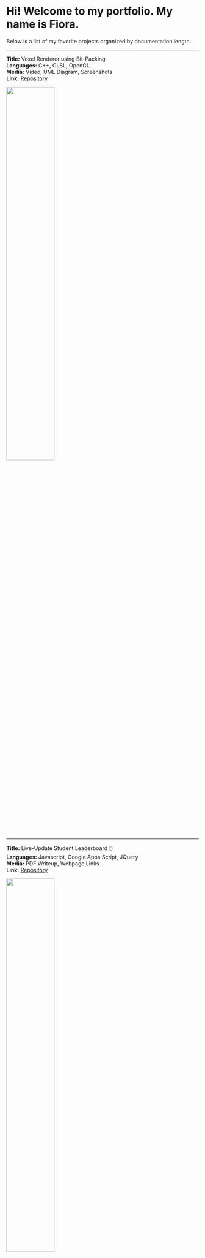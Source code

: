 # Hi! Welcome to my portfolio. My name is Fiora.

Below is a list of my favorite projects organized by documentation length.

---

**Title:** Voxel Renderer using Bit-Packing  
**Languages:** C++, GLSL, OpenGL  
**Media:** Video, UML Diagram, Screenshots  
**Link:** [Repository](https://github.com/fiora-nott/gl-mesh-bitpacking)  

<image src="Screenshots/opengl_mesh.png" width="50%" height="auto" />

---

**Title:** Live-Update Student Leaderboard 🖱️  
**Languages:** Javascript, Google Apps Script, JQuery  
**Media:** PDF Writeup, Webpage Links  
**Link:** [Repository](https://github.com/fiora-nott/gas-leaderboard.git)  

<image src="Screenshots/student_leaderboard.png" width="50%" height="auto" />

---

<!--
**fiora-nott/fiora-nott** is a ✨ _special_ ✨ repository because its `README.md` (this file) appears on your GitHub profile.

Here are some ideas to get you started:

- 🔭 I’m currently working on ...
- 🌱 I’m currently learning ...
- 👯 I’m looking to collaborate on ...
- 🤔 I’m looking for help with ...
- 💬 Ask me about ...
- 📫 How to reach me: ...
- 😄 Pronouns: ...
- ⚡ Fun fact: ...
-->
